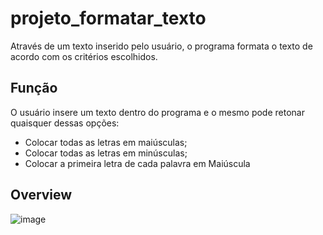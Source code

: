 # projeto_formatar_texto
 Através de um texto inserido pelo usuário, o programa formata o texto de acordo com os critérios escolhidos.
 
 ## Função
 O usuário insere um texto dentro do programa e o mesmo pode retonar quaisquer dessas opções:
 - Colocar todas as letras  em maiúsculas;
 - Colocar todas as letras em minúsculas;
 - Colocar a primeira letra de cada palavra em Maiúscula

## Overview
![image](https://user-images.githubusercontent.com/10932478/169627970-ebd7af7e-697a-4ae1-9fcc-17b1332d1dab.png)

